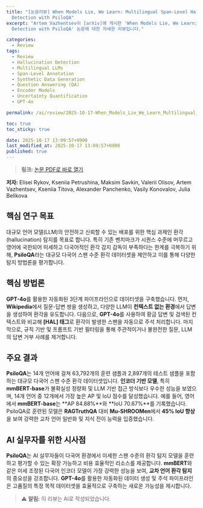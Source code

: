 ```yaml
---
title: "[논문리뷰] When Models Lie, We Learn: Multilingual Span-Level Hallucination
  Detection with PsiloQA"
excerpt: "Artem Vazhentsev이 [arXiv]에 게시한 'When Models Lie, We Learn: Multilingual Span-Level Hallucination
  Detection with PsiloQA' 논문에 대한 자세한 리뷰입니다."

categories:
  - Review
tags:
  - Review
  - Hallucination Detection
  - Multilingual LLMs
  - Span-Level Annotation
  - Synthetic Data Generation
  - Question Answering (QA)
  - Encoder Models
  - Uncertainty Quantification
  - GPT-4o

permalink: /ai/review/2025-10-17-When_Models_Lie_We_Learn_Multilingual_Span-Level_Hallucination_Detection_with_PsiloQA/

toc: true
toc_sticky: true

date: 2025-10-17 13:09:57+0900
last_modified_at: 2025-10-17 13:09:57+0900
published: true
---
```

> **링크:** [논문 PDF로 바로 열기](https://arxiv.org/abs/2510.04849)

**저자:** Elisei Rykov, Kseniia Petrushina, Maksim Savkin, Valerii Olisov, Artem Vazhentsev, Kseniia Titova, Alexander Panchenko, Vasily Konovalov, Julia Belikova



## 핵심 연구 목표
대규모 언어 모델(LLM)의 안전하고 신뢰할 수 있는 배포를 위한 핵심 과제인 환각(hallucination) 탐지를 목표로 합니다. 특히 기존 벤치마크가 시퀀스 수준에 머무르고 영어에 국한되어 미세하고 다국어적인 환각 감지 감독이 부족하다는 한계를 극복하기 위해, **PsiloQA**라는 대규모 다국어 스팬 수준 환각 데이터셋을 제안하고 이를 통해 다양한 탐지 방법론을 평가합니다.

## 핵심 방법론
**GPT-4o**를 활용한 자동화된 3단계 파이프라인으로 데이터셋을 구축했습니다. 먼저, **Wikipedia**에서 질문-답변 쌍을 생성하고, 다양한 LLM이 **컨텍스트 없는 환경**에서 답변을 생성하여 환각을 유도합니다. 다음으로, **GPT-4o**를 사용하여 황금 답변 및 검색된 컨텍스트와 비교해 **[HAL] 태그**로 환각이 발생한 스팬을 자동으로 주석 처리합니다. 마지막으로, 규칙 기반 및 프롬프트 기반 필터링을 통해 주관적이거나 불완전한 질문, LLM의 답변 거부 사례를 제거합니다.

## 주요 결과
**PsiloQA**는 14개 언어에 걸쳐 63,792개의 훈련 샘플과 2,897개의 테스트 샘플을 포함하는 대규모 다국어 스팬 수준 환각 데이터셋입니다. **인코더 기반 모델**, 특히 **mmBERT-base**가 불확실성 정량화 및 LLM 기반 접근 방식보다 우수한 성능을 보였으며, 14개 언어 중 12개에서 가장 높은 AP 및 IoU 점수를 달성했습니다. 예를 들어, 영어에서 **mmBERT-base**는 **AP 84.88%**와 **IoU 70.67%**를 기록했습니다. PsiloQA로 훈련된 모델은 **RAGTruthQA** 대비 **Mu-SHROOMen**에서 **45% IoU 향상**을 보여 강력한 교차 언어 일반화 및 지식 전이 능력을 입증했습니다.

## AI 실무자를 위한 시사점
**PsiloQA**는 AI 실무자들이 다국어 환경에서 미세한 스팬 수준의 환각 탐지 모델을 훈련하고 평가할 수 있는 확장 가능하고 비용 효율적인 리소스를 제공합니다. **mmBERT**와 같은 미세 조정된 다국어 인코더 모델이 가장 강력한 성능을 보여, **교차 언어 환각 탐지**의 중요성을 강조합니다. **GPT-4o**를 활용한 자동화된 데이터 생성 및 주석 파이프라인은 고품질의 특정 목적 데이터셋을 효율적으로 구축하는 새로운 가능성을 제시합니다.

> ⚠️ **알림:** 이 리뷰는 AI로 작성되었습니다.